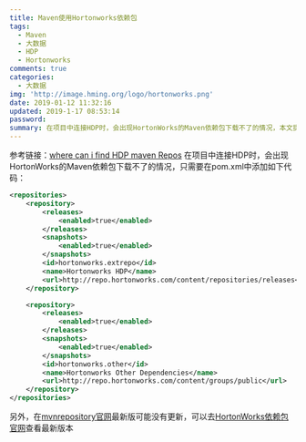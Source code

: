 ```yaml
---
title: Maven使用Hortonworks依赖包
tags:
  - Maven
  - 大数据
  - HDP
  - Hortonworks
comments: true
categories:
  - 大数据
img: 'http://image.hming.org/logo/hortonworks.png'
date: 2019-01-12 11:32:16
updated: 2019-1-17 08:53:14
password:
summary: 在项目中连接HDP时，会出现HortonWorks的Maven依赖包下载不了的情况，本文提供解决方案。
---
```

参考链接：[where can i find HDP maven Repos](https://community.hortonworks.com/questions/74655/where-can-i-find-hdp-maven-repos.html)
在项目中连接HDP时，会出现HortonWorks的Maven依赖包下载不了的情况，只需要在pom.xml中添加如下代码：
```xml
<repositories>
    <repository>
        <releases>
            <enabled>true</enabled>
        </releases>
        <snapshots>
            <enabled>true</enabled>
        </snapshots>
        <id>hortonworks.extrepo</id>
        <name>Hortonworks HDP</name>
        <url>http://repo.hortonworks.com/content/repositories/releases</url>
    </repository>

    <repository>
        <releases>
            <enabled>true</enabled>
        </releases>
        <snapshots>
            <enabled>true</enabled>
        </snapshots>
        <id>hortonworks.other</id>
        <name>Hortonworks Other Dependencies</name>
        <url>http://repo.hortonworks.com/content/groups/public</url>
    </repository>
</repositories>
```
另外，在[mvnrepository官网](https://mvnrepository.com)最新版可能没有更新，可以去[HortonWorks依赖包官网](http://repo.hortonworks.com/content/repositories/releases)查看最新版本